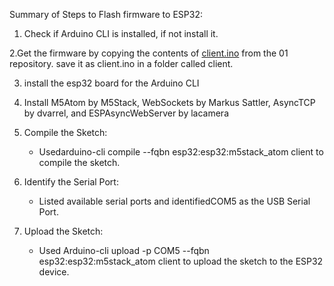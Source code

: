 
Summary of Steps to Flash firmware to ESP32:


1. Check if Arduino CLI is installed, if not install it.

2.Get the firmware by copying the contents of [client.ino](https://github.com/OpenInterpreter/01/blob/main/software/source/clients/esp32/src/client/client.ino) from the 01 repository. save it as client.ino in a folder called client.

3. install the esp32 board for the Arduino CLI

4. Install M5Atom by M5Stack, WebSockets by Markus Sattler, AsyncTCP by dvarrel, and ESPAsyncWebServer by lacamera

5. Compile the Sketch:
   - Usedarduino-cli compile --fqbn esp32:esp32:m5stack_atom client to compile the sketch.

6. Identify the Serial Port:
   - Listed available serial ports and identifiedCOM5 as the USB Serial Port.

7. Upload the Sketch:
   - Used Arduino-cli upload -p COM5 --fqbn esp32:esp32:m5stack_atom client to upload the sketch to the ESP32 device.
